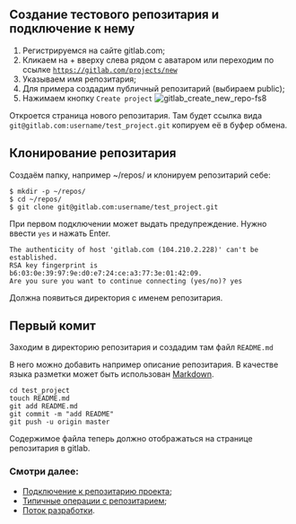 ## Создание тестового репозитария и подключение к нему
1. Регистрируемся на сайте gitlab.com;
1. Кликаем на + вверху слева рядом с аватаром или переходим по ссылке [`https://gitlab.com/projects/new`](https://gitlab.com/projects/new)
1. Указываем имя репозитария;
1. Для примера создадим публичный репозитарий (выбираем public);
1. Нажимаем кнопку `Create project`
![gitlab_create_new_repo-fs8](/uploads/df8044e77c6feb032e3e4c9cd578b912/gitlab_create_new_repo-fs8.png)

Откроется страница нового репозитария. Там будет ссылка вида `git@gitlab.com:username/test_project.git` копируем её в буфер обмена.

## Клонирование репозитария
Создаём папку, например ~/repos/ и клонируем репозитарий себе:
```
$ mkdir -p ~/repos/
$ cd ~/repos/
$ git clone git@gitlab.com:username/test_project.git
```
При первом подключении может выдать предупреждение. Нужно ввести `yes` и нажать Enter.
```
The authenticity of host 'gitlab.com (104.210.2.228)' can't be established.
RSA key fingerprint is b6:03:0e:39:97:9e:d0:e7:24:ce:a3:77:3e:01:42:09.
Are you sure you want to continue connecting (yes/no)? yes
```
Должна появиться директория с именем репозитария.
## Первый комит
Заходим в директорию репозитария и создадим там файл `README.md`

В него можно добавить например описание репозитария. В качестве языка разметки может быть использован [Markdown](https://gitlab.com/help/user/markdown).
```
cd test_project
touch README.md
git add README.md
git commit -m "add README"
git push -u origin master
```
Содержимое файла теперь должно отображаться на странице репозитария в gitlab.

### Смотри далее:
* [Подключение к репозитарию проекта](git-connecting);
* [Типичные операции с репозитарием](git-typical-operations);
* [Поток разработки](git-workflow).